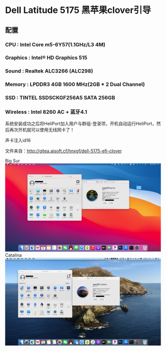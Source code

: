 # Dell Latitude 5175 黑苹果clover引导

## 配置
### CPU : Intel Core m5-6Y57(1.1GHz/L3 4M)
### Graphics : Intel® HD Graphics 515 
### Sound : Realtek ALC3266 (ALC298)
### Memory : LPDDR3 4GB 1600 MHz(2GB * 2 Dual Channel)
### SSD : TINTEL SSDSCKGF256A5 SATA 256GB 
### Wireless : Intel 8260 AC + 蓝牙4.1

系统安装成功之后将HeliPort加入用户与群组-登录项，开机自动运行HeliPort，然后再次开机就可以使用无线网卡了！

声卡注入id16

文件来自：http://gitea.aisoft.cf/hnxgf/dell-5175-efi-clover

Big Sur
![avatar](https://raw.githubusercontent.com/hnxgf/dell-5175-efi-clover/d400d4ad10d2f11fe172f8f9e0f981e561294a43/Big%20Sur.png)
Catalina
![avatar](https://raw.githubusercontent.com/hnxgf/dell-5175-efi-clover/master/Catalina.png)
